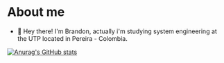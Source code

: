 # About me

- 👋 Hey there! I'm Brandon, actually i'm studying system engineering at the UTP located in Pereira - Colombia. 

[![Anurag's GitHub stats](https://github-readme-stats.vercel.app/api?username=brandddd)](https://github.com/anuraghazra/github-readme-stats)
